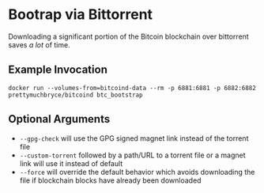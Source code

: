 # Bootrap via Bittorrent

Downloading a significant portion of the Bitcoin blockchain over bittorrent saves *a lot* of time.

## Example Invocation

    docker run --volumes-from=bitcoind-data --rm -p 6881:6881 -p 6882:6882 prettymuchbryce/bitcoind btc_bootstrap

## Optional Arguments

* `--gpg-check` will use the GPG signed magnet link instead of the torrent file
* `--custom-torrent` followed by a path/URL to a torrent file or a magnet link will use it instead of default
* `--force` will override the default behavior which avoids downloading the file if blockchain blocks have already been downloaded

